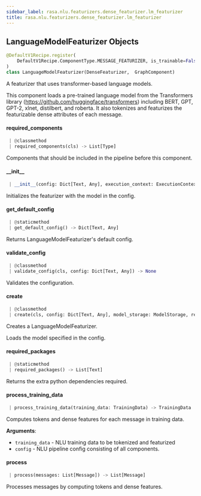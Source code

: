 ```yaml
---
sidebar_label: rasa.nlu.featurizers.dense_featurizer.lm_featurizer
title: rasa.nlu.featurizers.dense_featurizer.lm_featurizer
---
```

## LanguageModelFeaturizer Objects

```python
@DefaultV1Recipe.register(
    DefaultV1Recipe.ComponentType.MESSAGE_FEATURIZER, is_trainable=False
)
class LanguageModelFeaturizer(DenseFeaturizer,  GraphComponent)
```

A featurizer that uses transformer-based language models.

This component loads a pre-trained language model
from the Transformers library (https://github.com/huggingface/transformers)
including BERT, GPT, GPT-2, xlnet, distilbert, and roberta.
It also tokenizes and featurizes the featurizable dense attributes of
each message.

#### required\_components

```python
 | @classmethod
 | required_components(cls) -> List[Type]
```

Components that should be included in the pipeline before this component.

#### \_\_init\_\_

```python
 | __init__(config: Dict[Text, Any], execution_context: ExecutionContext) -> None
```

Initializes the featurizer with the model in the config.

#### get\_default\_config

```python
 | @staticmethod
 | get_default_config() -> Dict[Text, Any]
```

Returns LanguageModelFeaturizer&#x27;s default config.

#### validate\_config

```python
 | @classmethod
 | validate_config(cls, config: Dict[Text, Any]) -> None
```

Validates the configuration.

#### create

```python
 | @classmethod
 | create(cls, config: Dict[Text, Any], model_storage: ModelStorage, resource: Resource, execution_context: ExecutionContext) -> LanguageModelFeaturizer
```

Creates a LanguageModelFeaturizer.

Loads the model specified in the config.

#### required\_packages

```python
 | @staticmethod
 | required_packages() -> List[Text]
```

Returns the extra python dependencies required.

#### process\_training\_data

```python
 | process_training_data(training_data: TrainingData) -> TrainingData
```

Computes tokens and dense features for each message in training data.

**Arguments**:

- `training_data` - NLU training data to be tokenized and featurized
- `config` - NLU pipeline config consisting of all components.

#### process

```python
 | process(messages: List[Message]) -> List[Message]
```

Processes messages by computing tokens and dense features.

